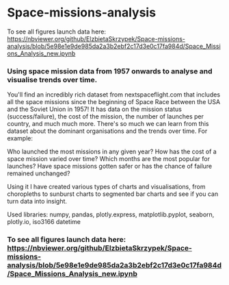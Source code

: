 # Space-missions-analysis

To see all figures launch data here: https://nbviewer.org/github/ElzbietaSkrzypek/Space-missions-analysis/blob/5e98e1e9de985da2a3b2ebf2c17d3e0c17fa984d/Space_Missions_Analysis_new.ipynb

### Using space mission data from 1957 onwards to analyse and visualise trends over time.

You'll find an incredibly rich dataset from nextspaceflight.com that includes all the space missions since the beginning of Space Race between the USA and the Soviet Union in 1957! It has data on the mission status (success/failure), the cost of the mission, the number of launches per country, and much much more. There's so much we can learn from this dataset about the dominant organisations and the trends over time. For example:

Who launched the most missions in any given year?
How has the cost of a space mission varied over time?
Which months are the most popular for launches?
Have space missions gotten safer or has the chance of failure remained unchanged?

Using it I have created various types of charts and visualisations, from choropleths to sunburst charts to segmented bar charts and see if you can turn data into insight.

Used libraries: 
  numpy, 
  pandas, 
  plotly.express, 
  matplotlib.pyplot,
  seaborn, 
  plotly.io, 
  iso3166 
  datetime


### To see all figures launch data here: https://nbviewer.org/github/ElzbietaSkrzypek/Space-missions-analysis/blob/5e98e1e9de985da2a3b2ebf2c17d3e0c17fa984d/Space_Missions_Analysis_new.ipynb
